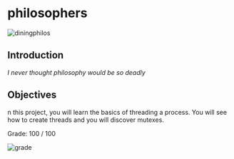 # philosophers

![diningphilos](https://github.com/peterbikes/42-School-Common-Core/blob/main/03_philosophers/extra/the_dining_philosophers.png)

## Introduction

*I never thought philosophy would be so deadly*

## Objectives

n this project, you will learn the basics of threading a process.
You will see how to create threads and you will discover mutexes.

Grade: 100 / 100

![grade](https://github.com/peterbikes/42-School-Common-Core/blob/main/03_philosophers/extra/grade.png)
